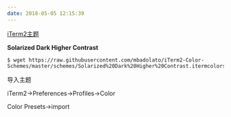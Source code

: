 ```yaml
---
date: 2018-05-05 12:15:39
---
```


[iTerm2主题](http://iterm2colorschemes.com/)

**Solarized Dark Higher Contrast**

```shell
$ wget https://raw.githubusercontent.com/mbadolato/iTerm2-Color-Schemes/master/schemes/Solarized%20Dark%20Higher%20Contrast.itermcolors
```

导入主题

iTerm2->Preferences->Profiles->Color

Color Presets->import

